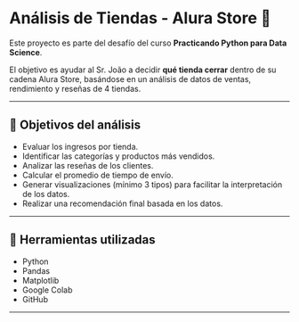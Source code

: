 # Análisis de Tiendas - Alura Store 🛒

Este proyecto es parte del desafío del curso **Practicando Python para Data Science**.

El objetivo es ayudar al Sr. João a decidir **qué tienda cerrar** dentro de su cadena Alura Store, basándose en un análisis de datos de ventas, rendimiento y reseñas de 4 tiendas.

---

## 📌 Objetivos del análisis

- Evaluar los ingresos por tienda.
- Identificar las categorías y productos más vendidos.
- Analizar las reseñas de los clientes.
- Calcular el promedio de tiempo de envío.
- Generar visualizaciones (mínimo 3 tipos) para facilitar la interpretación de los datos.
- Realizar una recomendación final basada en los datos.

---

## 📌  Herramientas utilizadas

- Python
- Pandas
- Matplotlib
- Google Colab
- GitHub

---


